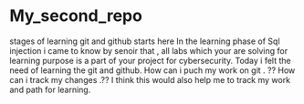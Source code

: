 # My_second_repo
stages of learning git and github starts here
In the learning phase of Sql injection i came to know by senoir that , all labs which your are solving for learning purpose is a part of your project for cybersecurity.
Today i felt the need of learning the git and github.
How can i puch my work on git . ??
How can i track my changes .??
I think this would also help me to track my work and path for learning.
